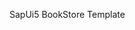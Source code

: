 SapUi5 BookStore Template <br>
<a href="https://3.downloader.disk.yandex.com.tr/preview/241721bb817833acb86f0276bc03d13496db59aef74feaa20cac95bf2b8a7f66/inf/9HHuY77xM2RW4GW2KCnRL32xpVdbf1URQscOVlJQ7hvwOo7XoLDwuc1xIFqRcVEQBY0VSx9jXBdclt_Gtda8Kg%3D%3D?uid=682422812&filename=bookstore.png&disposition=inline&hash=&limit=0&content_type=image%2Fpng&tknv=v2&size=1820x977">
